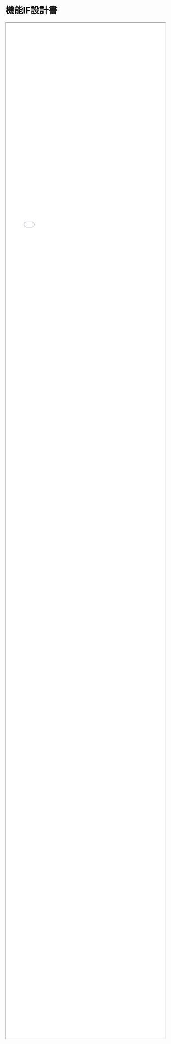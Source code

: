 # 機能IF設計書

<!--!INCLUDE "../reference/3_dd/InterfaceDiagram.html"-->

<iframe src="../reference/3_dd/InterfaceDiagram.html" style="width:100%; height:80vh;"></iframe>

<style>iframe{background:white !important;</style>
<script>
createLink();
  var iframe  = document.querySelector('iframe[src="../reference/3_dd/InterfaceDiagram.html"]');
  iframe.onload = function() {
    createLink();
  };	

function createLink() {
    var head  = document.querySelector('iframe[src="../reference/3_dd/InterfaceDiagram.html"]').contentWindow.document.querySelector('head');
    var link  = document.createElement('link');
    link.rel  = 'stylesheet';
    link.type = 'text/css';
    link.href = 'InterfaceDiagram.css';
    link.media = 'all';
    head.appendChild(link);
}

</script>
